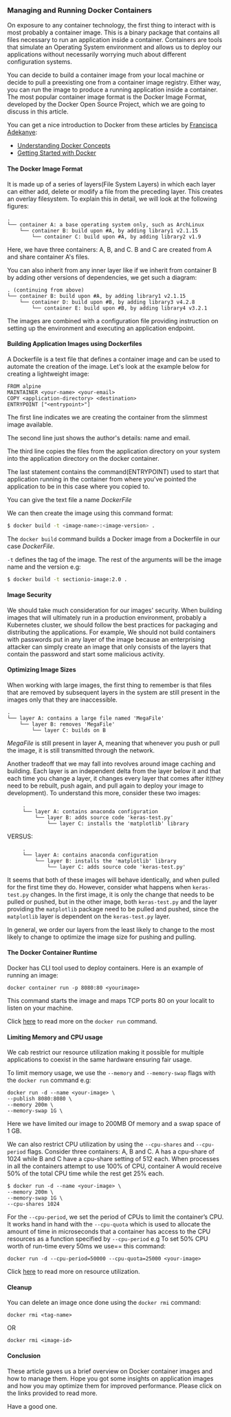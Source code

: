 ### Managing and Running Docker Containers

On exposure to any container technology, the first thing to interact with is most probably a container image. This is a binary package that contains all files necessary to run an application inside a container. Containers are tools that simulate an Operating System environment and allows us to deploy our applications without necessarily worrying much about different configuration systems.

You can decide to build a container image from your local machine or decide to pull a preexisting one from a container image registry. Either way, you can run the image to produce a running application inside a container. The most popular container image format is the Docker Image Format, developed by the Docker Open Source Project, which we are going to discuss in this article.

You can get a nice introduction to Docker from these articles by [Francisca Adekanye](https://www.section.io/engineering-education/authors/francisca-adekanye/):

- [Understanding Docker Concepts](https://www.section.io/engineering-education/docker-concepts/)
- [Getting Started with Docker](https://www.section.io/engineering-education/getting-started-with-docker/)

#### The Docker Image Format

It is made up of a series of layers(File System Layers) in which each layer can either add, delete or modify a file from the preceding layer. This creates an overlay filesystem. To explain this in detail, we will look at the following figures:
```
.
└── container A: a base operating system only, such as ArchLinux
    └── container B: build upon #A, by adding library1 v2.1.15
        └── container C: build upon #A, by adding library2 v1.9

```

Here, we have three containers: A, B, and C. B and C are created from A and share container A's files.

You can also inherit from any inner layer like if we inherit from container B by adding other versions of dependencies, we get such a diagram:
```
. (continuing from above)
└── container B: build upon #A, by adding library1 v2.1.15
    └── container D: build upon #B, by adding library3 v4.2.8
        └── container E: build upon #B, by adding library4 v3.2.1

```

The images are combined with a configuration file providing instruction on setting up the environment and executing an application endpoint. 

#### Building Application Images using Dockerfiles

A Dockerfile is a text file that defines a container image and can be used to automate the creation of the image.
Let's look at the example below for creating a lightweight image:

```
FROM alpine
MAINTAINER <your-name> <your-email>
COPY <application-directory> <destination>
ENTRYPOINT ["<entrypoint>"]
```

The first line indicates we are creating the container from the slimmest image available.

The second line just shows the author's details: name and email.

The third line copies the files from the application directory on your system into the application directory on the docker container.

The last statement contains the command(ENTRYPOINT) used to start that application running in the container from where you've pointed the application to be in this case where you copied to.

You can give the text file a name *DockerFile*

We can then create the image using this command format:

```bash
$ docker build -t <image-name>:<image-version> .
```

The `docker build` command builds a Docker image from a Dockerfile in our case *DockerFile*.

`-t` defines the tag of the image.
The rest of the arguments will be the image name and the version e.g:

```bash
$ docker build -t sectionio-image:2.0 .
```

#### Image Security

We should take much consideration for our images' security. When building images that will ultimately run in a production environment, probably a Kubernetes cluster, we should follow the best
practices for packaging and distributing the applications. For example, We should not build
containers with passwords put in any layer of the image because an enterprising attacker can simply create an
image that only consists of the layers that contain the password and start some malicious activity.

#### Optimizing Image Sizes

When working with large images, the first thing to remember is
that files that are removed by subsequent layers in the system are still present in the images only that they are inaccessible.


```
.
└── layer A: contains a large file named 'MegaFile'
    └── layer B: removes 'MegaFile'
        └── layer C: builds on B
```

*MegaFile* is still present in layer
A, meaning that whenever you push or pull the image, it is still
transmitted through the network.

Another tradeoff that we may fall into revolves around image caching and building. Each layer is an independent delta from the layer below it and that each time you change a layer, it changes every layer that comes after it(they need to be rebuilt, push again, and pull again to deploy your image to development).
To understand this more, consider these two images:

```
     .
     └── layer A: contains anaconda configuration
         └── layer B: adds source code 'keras-test.py'
             └── layer C: installs the 'matplotlib' library
```

VERSUS:

```
     .
     └── layer A: contains anaconda configuration
         └── layer B: installs the 'matplotlib' library
             └── layer C: adds source code 'keras-test.py'

```

It seems that both of these images will behave identically, and when pulled for the first time they do. However, consider what happens when `keras-test.py` changes. In the first image, it is only the change that needs to be pulled or pushed, but in the other image, both `keras-test.py` and the layer providing the `matplotlib` package need to be pulled and pushed, since the `matplotlib` layer is dependent on the `keras-test.py` layer.

In general, we order our layers from the least likely to change to the most likely to change to optimize the image size for pushing and pulling.

#### The Docker Container Runtime
Docker has CLI tool used to deploy containers. Here is an example of running an image:
```
docker container run -p 8080:80 <yourimage>
```

This command starts the image and maps TCP ports 80 on your localit to listen on your machine. 

Click [here](https://phoenixnap.com/kb/docker-run-command-with-examples) to read more on the `docker run` command.

#### Limiting Memory and CPU usage

We cab restrict our resource utilization making it possible for multiple applications to coexist in the same hardware ensuring fair usage.

To limit memory usage, we use the `--memory` and `--memory-swap` flags with the `docker run` command e.g:


```
docker run -d --name <your-image> \
--publish 8080:8080 \
--memory 200m \
--memory-swap 1G \

```

Here we have limited our image to 200MB Of memory and a swap space of 1 GB.

We can also restrict CPU utilization by using the `--cpu-shares` and `--cpu-period` flags.
Consider three containers: A, B and C. A has a cpu-share of 1024 while B and C have a cpu-share setting of 512 each. When processes in all the containers attempt to use 100% of CPU, container A would receive 50% of the total CPU time while the rest get 25% each.

```
$ docker run -d --name <your-image> \
--memory 200m \
--memory-swap 1G \
--cpu-shares 1024 
```
For the `--cpu-period`, we set the period of CPUs to limit the container’s CPU. It works hand in hand with the `--cpu-quota` which is used to allocate the amount of time in microseconds that a container has access to the CPU resources as a function specified by `--cpu-period` e.g To set 50% CPU worth of run-time every 50ms we use== this command:

```
docker run -d --cpu-period=50000 --cpu-quota=25000 <your-image>
```
Click [here](https://docs.docker.com/engine/reference/run/#runtime-constraints-on-resources) to read more on resource utilization.

#### Cleanup

You can delete an image once done using the `docker rmi`
command:

```
docker rmi <tag-name>
```

OR

```
docker rmi <image-id>
```

#### Conclusion

These article gaves us a brief overview on Docker container images and how to manage them. Hope you got some insights on application images and how you may optimize them for improved performance. Please click on the links provided to read more.

Have a good one.